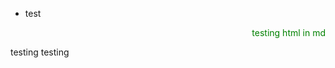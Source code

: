 * test

<div style="color: green" color="red" border="10" align=right>testing html in md</div>

testing testing
